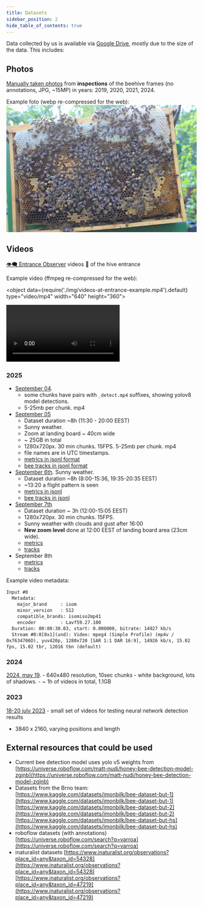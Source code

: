 ```yaml
---
title: Datasets
sidebar_position: 2
hide_table_of_contents: true
---
```

Data collected by us is available via [Google Drive](https://drive.google.com/drive/folders/105PmxDKFUR6NCPLHBkXGdkfcZwWf9ABI?usp=drive_link), mostly due to the size of the data. 
This includes:

## Photos
[Manually taken photos](https://drive.google.com/drive/folders/1exDMgrv8fPcysB4dLQIs-ru7QNW0UPxN?usp=drive_link) from **inspections** of the beehive frames (no annotations, JPG, ~15MP) in years: 2019, 2020, 2021, 2024. 

Example foto (webp re-compressed for the web):
![](img/IMG_4376.webp)

## Videos
[👁️‍🗨️ Entrance Observer](/about/products/beehive_camera/) videos 🎥 of the hive entrance

Example video (ffmpeg re-compressed for the web):

<object data={require('./img/videos-at-entrance-example.mp4').default} type="video/mp4" width="640" height="360"></object>

![](img/videos-at-entrance-example.mp4)
### 2025
- [September 04](https://drive.google.com/drive/folders/1BY7RrQdQI-6iaSzx4-CVES0kwVlpzX2u?usp=drive_link). 
	- some chunks have pairs with `_detect.mp4` suffixes, showing yolov8 model detections.
	- 5-25mb per chunk. mp4
- [September 05](https://drive.google.com/drive/folders/12oV370f8HqrZsuXUU9mLWeT9NAs8HcO2?usp=drive_link) 
	- Dataset duration ~8h (11:30 - 20:00 EEST)
	- Sunny weather.
	- Zoom at landing board ~ 40cm wide
	- ~ 25GB in total
	- 1280x720px. 30 min chunks. 15FPS. 5-25mb per chunk. mp4
	- file names are in UTC timestamps.
	- [metrics in jsonl format](https://drive.google.com/file/d/18b2aKTxrS1K9YpQciDybXwDlNYuEE4yh/view?usp=drive_link)
	- [bee tracks in jsonl format](https://drive.google.com/file/d/1J6I2KOeUa4dns7OmXidvc6Oqc0VF2goC/view?usp=drive_link)
- [September 6th](https://drive.google.com/drive/folders/1TQxpUFSc13xWLE_0gA4BkzPv8amcFyc-?usp=drive_link). Sunny weather. 
	- Dataset duration ~8h (8:00-15:36, 19:35-20:35 EEST)
	- ~13:20 a flight pattern is seen
	- [metrics in jsonl](https://drive.google.com/file/d/1oHRftj_zvbZXd8vKCcTIg9VRGoslf4vy/view?usp=drive_link)
	- [bee tracks in jsonl](https://drive.google.com/file/d/1SibnVr5I8ifYLJlxiqiWBpNWbBxm7lEl/view?usp=drive_link)
- [September 7th](https://drive.google.com/drive/folders/1E8p_d_rdb_Mq2IjoOyw4OVaWrs37xj2s?usp=drive_link)
	- Dataset duration ~ 3h (12:00-15:05 EEST)
	- 1280x720px. 30 min chunks. 15FPS.  
	- Sunny weather with clouds and gust after 16:00
	- **New zoom level** done at 12:00 EEST of landing board area (23cm wide). 
	- [metrics](https://drive.google.com/file/d/1vzIe7SRJP_jarai9jqNIVPac8l6efrQv/view?usp=drive_link)
	- [tracks](https://drive.google.com/file/d/1ij0A15NC2XDdUy3ghvZ6GYT_458uqzZn/view?usp=drive_link)
- September 8th
	- [metrics](https://drive.google.com/file/d/1Uz0I-nzvRPiNe1QH-PK1XcPpCMrfV2NY/view?usp=drive_link)
	- [tracks](https://drive.google.com/file/d/1o9Z6c7-JunYptKTGUFV7aJqYdjkKKYUr/view?usp=drive_link)

Example video metadata:
```
Input #0
  Metadata:
    major_brand     : isom
    minor_version   : 512
    compatible_brands: isomiso2mp41
    encoder         : Lavf59.27.100
  Duration: 00:00:30.03, start: 0.000000, bitrate: 14927 kb/s
  Stream #0:0[0x1](und): Video: mpeg4 (Simple Profile) (mp4v / 0x7634706D), yuv420p, 1280x720 [SAR 1:1 DAR 16:9], 14926 kb/s, 15.02 fps, 15.02 tbr, 12016 tbn (default)
```

### 2024
[2024, may 19](https://drive.google.com/drive/folders/1bD9uFYu0c2Y4NfKOqTwB-NGl1ZIwEyI1?usp=drive_link). 
	- 640x480 resolution, 10sec chunks
	- white background, lots of shadows.
	- ~ 1h of videos in total, 1.1GB

### 2023
[18-20 july 2023](https://drive.google.com/drive/folders/1qBWlhLSE0Q4B7cw3E0reS8a0RNKdkSI8?usp=drive_link) - small set of videos for testing neural network detection results
- 3840 x 2160, varying positions and length

## External resources that could be used

- Current bee detection model uses yolo v5 weights from [https://universe.roboflow.com/matt-nudi/honey-bee-detection-model-zgjnb](https://universe.roboflow.com/matt-nudi/honey-bee-detection-model-zgjnb)
- Datasets from the Brno team: [https://www.kaggle.com/datasets/imonbilk/bee-dataset-but-1](https://www.kaggle.com/datasets/imonbilk/bee-dataset-but-1) [https://www.kaggle.com/datasets/imonbilk/bee-dataset-but-2](https://www.kaggle.com/datasets/imonbilk/bee-dataset-but-2) [https://www.kaggle.com/datasets/imonbilk/bee-dataset-but-hs](https://www.kaggle.com/datasets/imonbilk/bee-dataset-but-hs)
- roboflow datasets (with annotations) [https://universe.roboflow.com/search?q=varroa](https://universe.roboflow.com/search?q=varroa)
- inaturalist datasets [https://www.inaturalist.org/observations?place_id=any&taxon_id=54328](https://www.inaturalist.org/observations?place_id=any&taxon_id=54328) [https://www.inaturalist.org/observations?place_id=any&taxon_id=47219](https://www.inaturalist.org/observations?place_id=any&taxon_id=47219)


